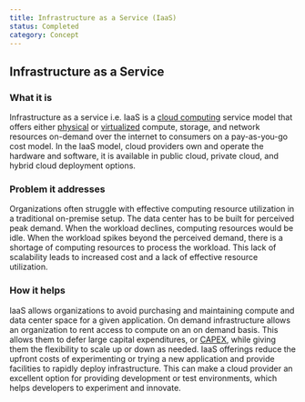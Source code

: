 ```yaml
---
title: Infrastructure as a Service (IaaS)
status: Completed
category: Concept
---
```


## Infrastructure as a Service

### What it is

Infrastructure as a service i.e. IaaS is a [cloud computing](https://github.com/cncf/glossary/blob/main/definitions/cloud_computing.md) service model that offers either [physical](https://github.com/cncf/glossary/blob/main/definitions/bare_metal_machine.md) or [virtualized](https://github.com/cncf/glossary/blob/main/definitions/virtualization.md) compute, storage, and network resources on-demand over the internet to consumers on a pay-as-you-go cost model. In the IaaS model, cloud providers own and operate the hardware and software, it is available in public cloud, private cloud, and hybrid cloud deployment options. 

### Problem it addresses

Organizations often struggle with effective computing resource utilization in a traditional on-premise setup. The data center has to be built for perceived peak demand. When the workload declines, computing resources would be idle. When the workload spikes beyond the perceived demand, there is a shortage of computing resources to process the workload. This lack of scalability leads to increased cost and a lack of effective resource utilization.

### How it helps

IaaS allows organizations to avoid purchasing and maintaining compute and data center space for a given application. On demand infrastructure allows an organization to rent access to compute on an on demand basis. This allows them to defer large capital expenditures, or [CAPEX](https://en.wikipedia.org/wiki/Capital_expenditure), while giving them the flexibility to scale up or down as needed. IaaS offerings reduce the upfront costs of experimenting or trying a new application and provide facilities to rapidly deploy infrastructure. This can make a cloud provider an excellent option for providing development or test environments, which helps developers to experiment and innovate.

